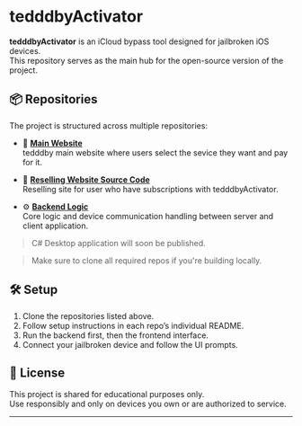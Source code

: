 # tedddbyActivator

**tedddbyActivator** is an iCloud bypass tool designed for jailbroken iOS devices.  
This repository serves as the main hub for the open-source version of the project.

## 📦 Repositories

The project is structured across multiple repositories:

- 🔧 **[Main Website](https://github.com/tedddby/tedddbyActivator-SiteRoot-Source)**  
  tedddby main website where users select the sevice they want and pay for it.

- 🔧 **[Reselling Website Source Code](https://github.com/tedddby/tedddbyActivator-ResellSite-Source)**  
  Reselling site for user who have subscriptions with tedddbyActivator.

- ⚙️ **[Backend Logic](https://github.com/tedddby/tedddbyActivator-API-Source)**  
  Core logic and device communication handling between server and client application.

> C# Desktop application will soon be published.

> Make sure to clone all required repos if you're building locally.

## 🛠️ Setup

1. Clone the repositories listed above.
2. Follow setup instructions in each repo’s individual README.
3. Run the backend first, then the frontend interface.
4. Connect your jailbroken device and follow the UI prompts.

## 📜 License

This project is shared for educational purposes only.  
Use responsibly and only on devices you own or are authorized to service.

---

